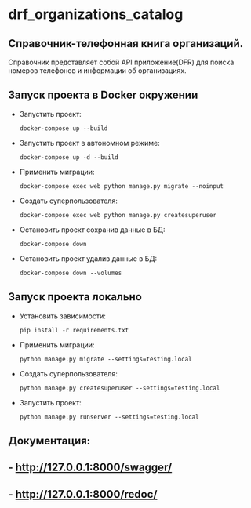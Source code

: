 # drf_organizations_catalog

## Справочник-телефонная книга организаций.

Справочник представляет собой API приложение(DFR) для поиска номеров телефонов и информации об организациях.

## Запуск проекта в Docker окружении 

- Запустить проект: 
    ```shell
    docker-compose up --build
     ```
- Запустить проект в автономном режиме: 
    ```shell
    docker-compose up -d --build
     ```
- Применить миграции:
   ```shell
   docker-compose exec web python manage.py migrate --noinput
   ```
- Создать суперпользователя:
  ```shell
  docker-compose exec web python manage.py createsuperuser
    ```
- Остановить проект сохранив данные в БД:
    ```shell
    docker-compose down
    ```
- Остановить проект удалив данные в БД:
    ```shell
    docker-compose down --volumes
    ```
  
## Запуск проекта локально
- Установить зависимости:
    ```shell
    pip install -r requirements.txt
    ```
- Применить миграции:
  ```shell
  python manage.py migrate --settings=testing.local
  ```
- Создать суперпользователя:
  ```shell
  python manage.py createsuperuser --settings=testing.local
  ```
- Запустить проект: 
    ```shell
    python manage.py runserver --settings=testing.local

     ```
  
## Документация: 
## - http://127.0.0.1:8000/swagger/
## - http://127.0.0.1:8000/redoc/